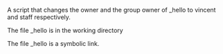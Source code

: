 A script that changes the owner and the group owner of _hello to vincent and staff respectively.



The file _hello is in the working directory

The file _hello is a symbolic link.

